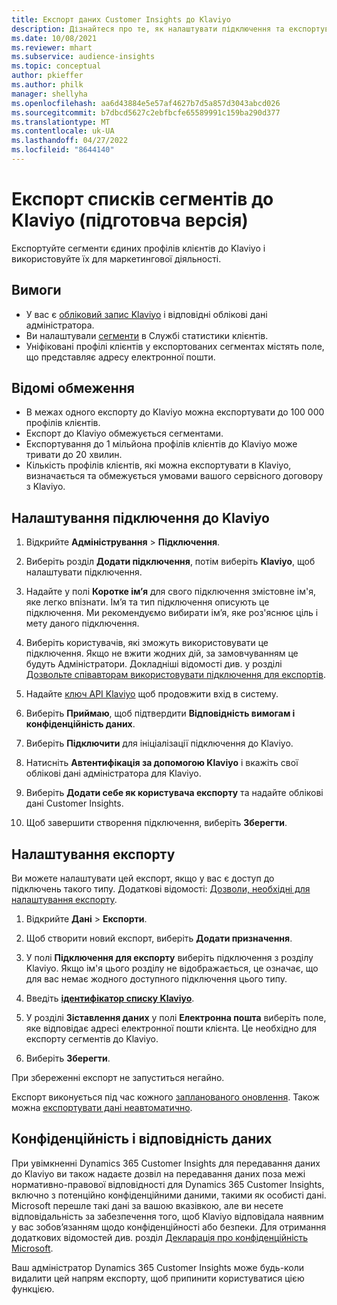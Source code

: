 ```yaml
---
title: Експорт даних Customer Insights до Klaviyo
description: Дізнайтеся про те, як налаштувати підключення та експортувати дані до Klaviyo.
ms.date: 10/08/2021
ms.reviewer: mhart
ms.subservice: audience-insights
ms.topic: conceptual
author: pkieffer
ms.author: philk
manager: shellyha
ms.openlocfilehash: aa6d43884e5e57af4627b7d5a857d3043abcd026
ms.sourcegitcommit: b7dbcd5627c2ebfbcfe65589991c159ba290d377
ms.translationtype: MT
ms.contentlocale: uk-UA
ms.lasthandoff: 04/27/2022
ms.locfileid: "8644140"
---
```

# <a name="export-segment-lists-to-klaviyo-preview"></a>Експорт списків сегментів до Klaviyo (підготовча версія)

Експортуйте сегменти єдиних профілів клієнтів до Klaviyo і використовуйте їх для маркетингової діяльності.

## <a name="prerequisites"></a>Вимоги

-   У вас є [обліковий запис Klaviyo](https://www.klaviyo.com/) і відповідні облікові дані адміністратора.
-   Ви налаштували [сегменти](segments.md) в Службі статистики клієнтів.
-   Уніфіковані профілі клієнтів у експортованих сегментах містять поле, що представляє адресу електронної пошти.

## <a name="known-limitations"></a>Відомі обмеження

- В межах одного експорту до Klaviyo можна експортувати до 100 000 профілів клієнтів.
- Експорт до Klaviyo обмежується сегментами.
- Експортування до 1 мільйона профілів клієнтів до Klaviyo може тривати до 20 хвилин. 
- Кількість профілів клієнтів, які можна експортувати в Klaviyo, визначається та обмежується умовами вашого сервісного договору з Klaviyo.

## <a name="set-up-connection-to-klaviyo"></a>Налаштування підключення до Klaviyo

1. Відкрийте **Адміністрування** > **Підключення**.

1. Виберіть розділ **Додати підключення**, потім виберіть **Klaviyo**, щоб налаштувати підключення.

1. Надайте у полі **Коротке ім’я** для свого підключення змістовне ім'я, яке легко впізнати. Ім’я та тип підключення описують це підключення. Ми рекомендуємо вибирати ім’я, яке роз'яснює ціль і мету даного підключення.

1. Виберіть користувачів, які зможуть використовувати це підключення. Якщо не вжити жодних дій, за замовчуванням це будуть Адміністратори. Докладніші відомості див. у розділі [Дозвольте співавторам використовувати підключення для експортів](connections.md#allow-contributors-to-use-a-connection-for-exports).

1. Надайте [ключ API Klaviyo](https://help.klaviyo.com/hc/articles/115005062267-How-to-Manage-Your-Account-s-API-Keys) щоб продовжити вхід в систему. 

1. Виберіть **Приймаю**, щоб підтвердити **Відповідність вимогам і конфіденційність даних**.

1. Виберіть **Підключити** для ініціалізації підключення до Klaviyo.

1. Натисніть **Автентифікація за допомогою Klaviyo** і вкажіть свої облікові дані адміністратора для Klaviyo.

1. Виберіть **Додати себе як користувача експорту** та надайте облікові дані Customer Insights.

1. Щоб завершити створення підключення, виберіть **Зберегти**.

## <a name="configure-an-export"></a>Налаштування експорту

Ви можете налаштувати цей експорт, якщо у вас є доступ до підключень такого типу. Додаткові відомості: [Дозволи, необхідні для налаштування експорту](export-destinations.md#set-up-a-new-export).

1. Відкрийте **Дані** > **Експорти**.

1. Щоб створити новий експорт, виберіть **Додати призначення**.

1. У полі **Підключення для експорту** виберіть підключення з розділу Klaviyo. Якщо ім'я цього розділу не відображається, це означає, що для вас немає жодного доступного підключення цього типу.

1. Введіть [**ідентифікатор списку Klaviyo**](https://help.klaviyo.com/hc/articles/115005078647-How-to-Find-a-List-ID).     

3. У розділі **Зіставлення даних** у полі **Електронна пошта** виберіть поле, яке відповідає адресі електронної пошти клієнта. Це необхідно для експорту сегментів до Klaviyo.

1. Виберіть **Зберегти**.

При збереженні експорт не запуститься негайно.

Експорт виконується під час кожного [запланованого оновлення](system.md#schedule-tab). Також можна [експортувати дані неавтоматично](export-destinations.md#run-exports-on-demand). 


## <a name="data-privacy-and-compliance"></a>Конфіденційність і відповідність даних

При увімкненні Dynamics 365 Customer Insights для передавання даних до Klaviyo ви також надаєте дозвіл на передавання даних поза межі нормативно-правової відповідності для Dynamics 365 Customer Insights, включно з потенційно конфіденційними даними, такими як особисті дані. Microsoft перешле такі дані за вашою вказівкою, але ви несете відповідальність за забезпечення того, щоб Klaviyo відповідала наявним у вас зобов’язанням щодо конфіденційності або безпеки. Для отримання додаткових відомостей див. розділ [Декларація про конфіденційність Microsoft](https://go.microsoft.com/fwlink/?linkid=396732).

Ваш адміністратор Dynamics 365 Customer Insights може будь-коли видалити цей напрям експорту, щоб припинити користуватися цією функцією.
